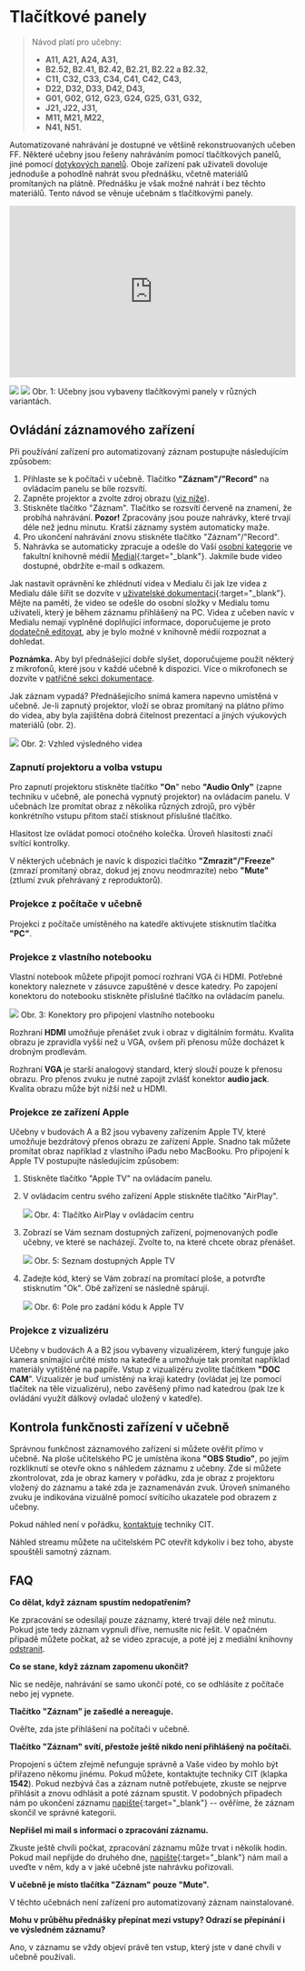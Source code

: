 Tlačítkové panely
=================

>
>Návod platí pro učebny:
>
> -   **A11, A21, A24, A31,**
> -   **B2.52, B2.41, B2.42, B2.21, B2.22 a B2.32**,
> -   **C11, C32, C33, C34, C41, C42, C43,**
> -   **D22, D32, D33, D42, D43,**
> -   **G01, G02, G12, G23, G24, G25, G31, G32,**
> -   **J21, J22, J31,**
> -   **M11, M21, M22,**
> -   **N41, N51.**


Automatizované nahrávání je dostupné ve většině rekonstruovaných učeben
FF. Některé učebny jsou řešeny nahráváním pomocí tlačítkových panelů,
jiné pomocí [dotykových panelů](/medialdocs/dotykove-panely). Oboje
zařízení pak uživateli dovoluje jednoduše a pohodlně nahrát svou
přednášku, včetně materiálů promítaných na plátně. Přednášku je však
možné nahrát i bez těchto materiálů. Tento návod se věnuje učebnám s
tlačítkovými panely.

<div style="position:relative;padding-bottom:56%;padding-top:20px;height:0;"><iframe src="https://medial.phil.muni.cz/player?autostart=n&videoId=27849503&captions=y&chapterId=0" frameborder="0" scrolling="no" style="position:absolute;top:0;left:0;width:100%;height:100%;" allowfullscreen></iframe></div>

![](tlacitkove-panely/tl_tmavy.jpg?height=201&width=320)
![](tlacitkove-panely/tl_svetly.jpg?height=178&width=320)
Obr. 1: Učebny jsou vybaveny tlačítkovými panely v různých variantách.

## Ovládání záznamového zařízení

Při používání zařízení pro automatizovaný záznam postupujte následujícím
způsobem:

1.  Přihlaste se k počítači v učebně. Tlačítko **"Záznam"/"Record"**
    na ovládacím panelu se bíle rozsvítí.
2.  Zapněte projektor a zvolte zdroj obrazu ([viz
    níže](/medialdocs/tlacitkove-panely#zapnuti-projektoru-a-volba-vstupu)).
3.  Stiskněte tlačítko "Záznam". Tlačítko se rozsvítí červeně na
    znamení, že probíhá nahrávání.
    **Pozor!** Zpracovány jsou pouze nahrávky, které trvají déle než
    jednu minutu. Kratší záznamy systém automaticky maže.
4.  Pro ukončení nahrávání znovu stiskněte tlačítko
    "Záznam"/"Record".
5.  Nahrávka se automaticky zpracuje a odešle do Vaší [osobní
    kategorie](/medialdocs/kdo-muaze-videt-muaj-obsah) ve fakultní
    knihovně médií [Medial](http://medial.phil.muni.cz){:target="_blank"}. Jakmile bude
    video dostupné, obdržíte e-mail s odkazem.

Jak nastavit oprávnění ke zhlédnutí videa v Medialu či jak lze videa z
Medialu dále šířit se dozvíte v [uživatelské
dokumentaci](/medialdocs/jak-muazu-sva-videa-sirit/){:target="_blank"}.
Mějte na paměti, že video se odešle do osobní složky v Medialu tomu
uživateli, který je během záznamu přihlášený na PC. Videa z učeben navíc
v Medialu nemají vyplněné doplňující informace, doporučujeme je proto
[dodatečně editovat](/medialdocs/jak-muazu-dodatecne-upravit-metadata),
aby je bylo možné v knihovně médií rozpoznat a dohledat.

**Poznámka.** Aby byl přednášející dobře slyšet, doporučujeme použít
některý z mikrofonů, které jsou v každé učebně k dispozici. Více o
mikrofonech se dozvíte v [patřičné sekci
dokumentace](/medialdocs/mikrofony).

Jak záznam vypadá? Přednášejícího snímá kamera napevno umístěná v
učebně. Je-li zapnutý projektor, vloží se obraz promítaný na plátno
přímo do videa, aby byla zajištěna dobrá čitelnost prezentací a jiných
výukových materiálů (obr. 2).

![](tlacitkove-panely/2-vzhled-2.0-GS.png)
Obr. 2: Vzhled výsledného videa


### Zapnutí projektoru a volba vstupu

Pro zapnutí projektoru stiskněte tlačítko **"On**" nebo **"Audio
Only"** (zapne techniku v učebně, ale ponechá vypnutý projektor) na
ovládacím panelu. V učebnách lze promítat obraz z několika různých
zdrojů, pro výběr konkrétního vstupu přitom stačí stisknout příslušné
tlačítko.

Hlasitost lze ovládat pomocí otočného kolečka. Úroveň hlasitosti značí
svítící kontrolky.

V některých učebnách je navíc k dispozici tlačítko
**"Zmrazit"/"Freeze"** (zmrazí promítaný obraz, dokud jej znovu
neodmrazíte) nebo **"Mute"** (ztlumí zvuk přehrávaný z reproduktorů).

### Projekce z počítače v učebně

Projekci z počítače umístěného na katedře aktivujete stisknutím tlačítka
**"PC"**.

### Projekce z vlastního notebooku

Vlastní notebook můžete připojit pomocí rozhraní VGA či HDMI. Potřebné
konektory naleznete v zásuvce zapuštěné v desce katedry. Po zapojení
konektoru do notebooku stiskněte příslušné tlačítko na ovládacím panelu.

![](tlacitkove-panely/3-konektory-2.0-GS.png)
Obr. 3: Konektory pro připojení vlastního notebooku


Rozhraní **HDMI** umožňuje přenášet zvuk i obraz v digitálním formátu.
Kvalita obrazu je zpravidla vyšší než u VGA, ovšem při přenosu může
docházet k drobným prodlevám.

Rozhraní **VGA** je starší analogový standard, který slouží pouze k
přenosu obrazu. Pro přenos zvuku je nutné zapojit zvlášť konektor
**audio jack**. Kvalita obrazu může být nižší než u HDMI.

### Projekce ze zařízení Apple

Učebny v budovách A a B2 jsou vybaveny zařízením Apple TV, které
umožňuje bezdrátový přenos obrazu ze zařízení Apple. Snadno tak můžete
promítat obraz například z vlastního iPadu nebo MacBooku. Pro připojení
k Apple TV postupujte následujícím způsobem:

1.  Stiskněte tlačítko "Apple TV" na ovládacím panelu.

2.  V ovládacím centru svého zařízení Apple stiskněte tlačítko
    "AirPlay".

    ![](tlacitkove-panely/4-ovl_centrum-2.0-GS.png)
    Obr. 4: Tlačítko AirPlay v ovládacím centru
    

3.  Zobrazí se Vám seznam dostupných zařízení, pojmenovaných podle
    učebny, ve které se nacházejí. Zvolte to, na které chcete obraz
    přenášet.

    ![](tlacitkove-panely/5-seznam_zarizeni-GS.png)
    Obr. 5: Seznam dostupných Apple TV
    

4.  Zadejte kód, který se Vám zobrazí na promítací ploše, a potvrďte
    stisknutím "Ok". Obě zařízení se následně spárují.

    ![](tlacitkove-panely/code-GS.png)
    Obr. 6: Pole pro zadání kódu k Apple TV

### Projekce z vizualizéru

Učebny v budovách A a B2 jsou vybaveny vizualizérem, který funguje jako
kamera snímající určité místo na katedře a umožňuje tak promítat
například materiály vytištěné na papíře. Vstup z vizualizéru zvolíte
tlačítkem **"DOC CAM**". Vizualizér je buď umístěný na kraji katedry
(ovládat jej lze pomocí tlačítek na těle vizualizéru), nebo zavěšený
přímo nad katedrou (pak lze k ovládání využít dálkový ovladač uložený v
katedře).


## Kontrola funkčnosti zařízení v učebně

Správnou funkčnost záznamového zařízení si můžete ověřit přímo v učebně.
Na ploše učitelského PC je umístěna ikona **"OBS Studio"**, po jejím
rozkliknutí se otevře okno s náhledem záznamu z učebny. Zde si můžete
zkontrolovat, zda je obraz kamery v pořádku, zda je obraz z projektoru
vložený do záznamu a také zda je zaznamenáván zvuk. Úroveň snímaného
zvuku je indikována vizuálně pomocí svítícího ukazatele pod obrazem z
učebny.

Pokud náhled není v pořádku, [kontaktuje](/medialdocs/kontakty) techniky
CIT.

Náhled streamu můžete na učitelském PC otevřít kdykoliv i bez toho,
abyste spouštěli samotný záznam.

## FAQ

**Co dělat, když záznam spustím nedopatřením?**

Ke zpracování se odesílají pouze záznamy, které trvají déle než minutu.
Pokud jste tedy záznam vypnuli dříve, nemusíte nic řešit. V opačném
případě můžete počkat, až se video zpracuje, a poté jej z mediální
knihovny [odstranit](/medialdocs/kde-najdu-vsechna-svoje-videa).


**Co se stane, když záznam zapomenu ukončit?**

Nic se neděje, nahrávání se samo ukončí poté, co se odhlásíte z počítače
nebo jej vypnete.


**Tlačítko "Záznam" je zašedlé a nereaguje.**

Ověřte, zda jste přihlášení na počítači v učebně.


**Tlačítko "Záznam" svítí, přestože ještě nikdo není přihlášený na
počítači.**

Propojení s účtem zřejmě nefunguje správně a Vaše video by mohlo být
přiřazeno někomu jinému. Pokud můžete, kontaktujte techniky CIT (klapka
**1542**). Pokud nezbývá čas a záznam nutně potřebujete, zkuste se
nejprve přihlásit a znovu odhlásit a poté záznam spustit. V podobných
případech nám po ukončení záznamu
[napište](https://it.muni.cz/phil/ke/kontakty#main){:target="_blank"} -- ověříme, že
záznam skončil ve správné kategorii.


**Nepřišel mi mail s informací o zpracování záznamu.**

Zkuste ještě chvíli počkat, zpracování záznamu může trvat i několik
hodin. Pokud mail nepřijde do druhého dne,
[napište](https://it.muni.cz/phil/ke/kontakty#main){:target="_blank"} nám mail a uveďte v
něm, kdy a v jaké učebně jste nahrávku pořizovali.


**V učebně je místo tlačítka "Záznam" pouze "Mute".**

V těchto učebnách není zařízení pro automatizovaný záznam
nainstalované.


**Mohu v průběhu přednášky přepínat mezi vstupy? Odrazí se přepínání i
ve výsledném záznamu?**

Ano, v záznamu se vždy objeví právě ten vstup, který jste v dané chvíli
v učebně používali.
